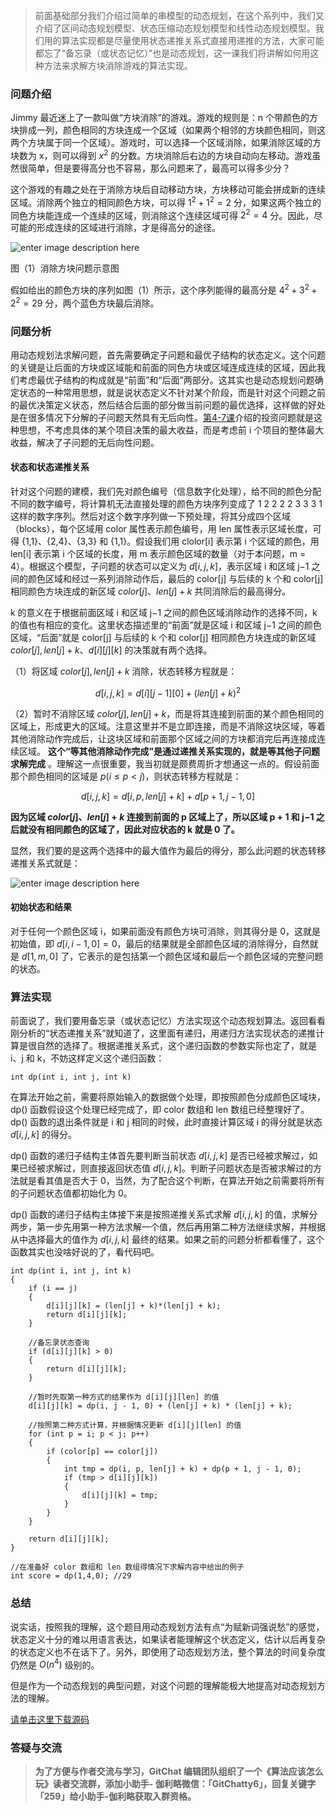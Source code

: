 >
> 前面基础部分我们介绍过简单的串模型的动态规划，在这个系列中，我们又介绍了区间动态规划模型、状态压缩动态规划模型和线性动态规划模型。我们用的算法实现都是尽量使用状态递推关系式直接用递推的方法，大家可能都忘了“备忘录（或状态记忆）”也是动态规划，这一课我们将讲解如何用这种方法来求解方块消除游戏的算法实现。

### 问题介绍

Jimmy 最近迷上了一款叫做“方块消除”的游戏。游戏的规则是：n
个带颜色的方块排成一列，颜色相同的方块连成一个区域（如果两个相邻的方块颜色相同，则这两个方块属于同一个区域）。游戏时，可以选择一个区域消除，如果消除区域的方块数为
x，则可以得到 $x^2$ 的分数。方块消除后右边的方块自动向左移动。游戏虽然很简单，但是要得高分也不容易，那么问题来了，最高可以得多少分？

这个游戏的有趣之处在于消除方块后自动移动方块，方块移动可能会拼成新的连续区域。消除两个独立的相同颜色方块，可以得 $1^2+1^2=2$
分，如果这两个独立的同色方块能连成一个连续的区域，则消除这个连续区域可得 $2^2=4$ 分。因此，尽可能的形成连续的区域进行消除，才是得高分的途径。

![enter image description
here](https://images.gitbook.cn/de03df40-ebaf-11e8-930f-6d8fe3f71eb4)

图（1）消除方块问题示意图

假如给出的颜色方块的序列如图（1）所示，这个序列能得的最高分是 $4^2+3^2+2^2=29$ 分，两个蓝色方块最后消除。

### 问题分析

用动态规划法求解问题，首先需要确定子问题和最优子结构的状态定义。这个问题的关键是让后面的方块或区域能和前面的同色方块或区域连成连续的区域，因此我们考虑最优子结构的构成就是“前面”和“后面”两部分。这其实也是动态规划问题确定状态的一种常用思想，就是说状态定义不针对某个阶段，而是针对这个问题之前的最优决策定义状态，然后结合后面的部分做当前问题的最优选择，这样做的好处是在很多情况下分解的子问题天然具有无后向性。[第4-7课](https://gitbook.cn/m/mazi/columns/5b6d05446b66e3442a2bfa7b/topics/5bfb59c7ae0e5f436e35c14f)介绍的投资问题就是这种思想，不考虑具体的某个项目决策的最大收益，而是考虑前
i 个项目的整体最大收益，解决了子问题的无后向性问题。

#### 状态和状态递推关系

针对这个问题的建模，我们先对颜色编号（信息数字化处理），给不同的颜色分配不同的数字编号，将计算机无法直接处理的颜色方块序列变成了 1 2 2 2 2 3 3
3 1 这样的数字序列。然后对这个数字序列做一下预处理，将其分成四个区域（blocks），每个区域用 color 属性表示颜色编号，用 len
属性表示区域长度，可得 {1,1}、{2,4}、{3,3} 和 {1,1}。假设我们用 clolor[i] 表示第 i 个区域的颜色，用 len[i]
表示第 i 个区域的长度，用 m 表示颜色区域的数量（对于本问题，m = 4）。根据这个模型，子问题的状态可以定义为 $d[i,j,k]$，表示区域 i
和区域 j−1 之间的颜色区域和经过一系列消除动作后，最后的 color[j] 与后续的 k 个和 color[j] 相同颜色方块连成的新区域
${color[j]、len[j]+k}$ 共同消除后的最高得分。

k 的意义在于根据前面区域 i 和区域 j−1 之间的颜色区域消除动作的选择不同，k 的值也有相应的变化。这里状态描述里的“前面”就是区域 i 和区域
j−1 之间的颜色区域，“后面”就是 color[j] 与后续的 k 个和 color[j] 相同颜色方块连成的新区域 ${color[j],
len[j]+k}$、$d[i][j][k]$ 的决策就有两个选择。

（1）将区域 ${color[j], len[j]+k}$ 消除，状态转移方程就是：

$$ d[i,j,k] = d[i][j-1][0] + (len[j] + k)^2 $$

（2）暂时不消除区域 ${color[j],
len[j]+k}$，而是将其连接到前面的某个颜色相同的区域上，形成更大的区域。注意这里并不是立即连接，而是不消除这块区域，等着其他消除动作完成后，让这块区域和前面那个区域之间的方块都消完后再连接成连续区域。
**这个“等其他消除动作完成”是通过递推关系实现的，就是等其他子问题求解完成**
。理解这一点很重要，我当初就是颇费周折才想通这一点的。假设前面那个颜色相同的区域是 $p(i \leq p < j)$，则状态转移方程就是：

$$ d[i,j,k] = d[i,p,len[j]+k] + d[p+1,j-1,0] $$

**因为区域 ${color[j]、len[j]+k}$ 连接到前面的 p 区域上了，所以区域 p + 1 和 j−1
之后就没有相同颜色的区域了，因此对应状态的 k 就是 0 了。**

显然，我们要的是这两个选择中的最大值作为最后的得分，那么此问题的状态转移递推关系式就是：

![enter image description
here](https://images.gitbook.cn/19804ed0-f2e2-11e8-9048-db873aaf0d56)

#### 初始状态和结果

对于任何一个颜色区域 i，如果前面没有颜色方块可消除，则其得分是 0，这就是初始值，即 $d[i,i-1,0] =
0$，最后的结果就是全部颜色区域的消除得分，自然就是 $d[1,m,0]$ 了，它表示的是包括第一个颜色区域和最后一个颜色区域的完整问题的状态。

### 算法实现

前面说了，我们要用备忘录（或状态记忆）方法实现这个动态规划算法。返回看看刚分析的“状态递推关系”就知道了，这里面有递归，用递归方法实现状态的递推计算是很自然的选择了。根据递推关系式，这个递归函数的参数实际也定了，就是
i、j 和 k，不妨这样定义这个递归函数：

    
    
    int dp(int i, int j, int k)
    

在算法开始之前，需要将原始输入的数据做个处理，即按照颜色分成颜色区域块，dp() 函数假设这个处理已经完成了，即 color 数组和 len
数组已经整理好了。dp() 函数的退出条件就是 i 和 j 相同的时候，此时直接计算区域 i 的得分就是状态 $d[i,j,k]$ 的得分。

dp() 函数的递归子结构主体首先要判断当前状态 $d[i,j,k]$ 是否已经被求解过，如果已经被求解过，则直接返回状态值
$d[i,j,k]$。判断子问题状态是否被求解过的方法就是看其值是否大于 0，当然，为了配合这个判断，在算法开始之前需要将所有的子问题状态值都初始化为 0。

dp() 函数的递归子结构主体接下来是按照递推关系式求解 $d[i,j,k]$
的值，求解分两步，第一步先用第一种方法求解一个值，然后再用第二种方法继续求解，并根据从中选择最大的值作为 $d[i,j,k]$
最终的结果。如果之前的问题分析都看懂了，这个函数其实也没啥好说的了，看代码吧。

    
    
    int dp(int i, int j, int k)
    { 
        if (i == j)
        {
            d[i][j][k] = (len[j] + k)*(len[j] + k);
            return d[i][j][k];
        }
    
        //备忘录状态查询
        if (d[i][j][k] > 0)
        {
            return d[i][j][k];
        }
    
        //暂时先取第一种方式的结果作为 d[i][j][len] 的值
        d[i][j][k] = dp(i, j - 1, 0) + (len[j] + k) * (len[j] + k);
    
        //按照第二种方式计算，并根据情况更新 d[i][j][len] 的值
        for (int p = i; p < j; p++)
        {
            if (color[p] == color[j])
            {
                int tmp = dp(i, p, len[j] + k) + dp(p + 1, j - 1, 0);
                if (tmp > d[i][j][k])
                {
                    d[i][j][k] = tmp;
                }
            }
        }
    
        return d[i][j][k]; 
    }
    
    //在准备好 color 数组和 len 数组得情况下求解内容中给出的例子
    int score = dp(1,4,0); //29
    

### 总结

说实话，按照我的理解，这个题目用动态规划方法有点“为赋新词强说愁”的感觉，状态定义十分的难以用语言表达，如果读者能理解这个状态定义，估计以后再复杂的状态定义也不在话下了。另外，即使用了动态规划方法，整个算法的时间复杂度仍然是
$O(n^4)$ 级别的。

但是作为一个动态规划的典型问题，对这个问题的理解能极大地提高对动态规划方法的理解。

[请单击这里下载源码](https://github.com/inte2000/play_with_algo)

### 答疑与交流

> **为了方便与作者交流与学习，GitChat 编辑团队组织了一个《算法应该怎么玩》读者交流群，添加小助手-
> 伽利略微信：「GitChatty6」，回复关键字「259」给小助手-伽利略获取入群资格。**

